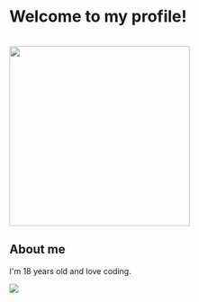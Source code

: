 <h1>Welcome to my profile!</h1>

<br><img src="https://github.com/user-attachments/assets/0d767087-a45a-4484-aa07-ca0c34b79d1a" width="320"><br>

## About me
I'm 18 years old and love coding.

<code><img src="https://img.icons8.com/fluency/96/null/python.png"/></code>
